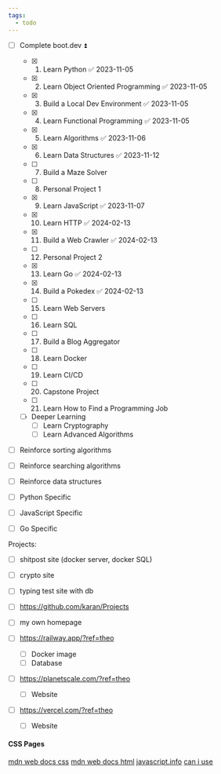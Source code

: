 ```yaml
---
tags:
  - todo
---
```



- [ ] Complete boot.dev ⏫ 
	- [x] 1. Learn Python ✅ 2023-11-05
	- [x] 2. Learn Object Oriented Programming ✅ 2023-11-05
	- [x] 3. Build a Local Dev Environment ✅ 2023-11-05
	- [x] 4. Learn Functional Programming ✅ 2023-11-05
	- [x] 5. Learn Algorithms ✅ 2023-11-06
	- [x] 6. Learn Data Structures ✅ 2023-11-12
	- [ ] 7. Build a Maze Solver
	- [ ] 8. Personal Project 1
	- [x] 9. Learn JavaScript ✅ 2023-11-07
	- [x] 10. Learn HTTP ✅ 2024-02-13
	- [x] 11. Build a Web Crawler ✅ 2024-02-13
	- [ ] 12. Personal Project 2
	- [x] 13. Learn Go ✅ 2024-02-13
	- [x] 14. Build a Pokedex ✅ 2024-02-13
	- [ ] 15. Learn Web Servers
	- [ ] 16. Learn SQL
	- [ ] 17. Build a Blog Aggregator
	- [ ] 18. Learn Docker
	- [ ] 19. Learn CI/CD
	- [ ] 20. Capstone Project
	- [ ] 21. Learn How to Find a Programming Job
	- [ ] Deeper Learning
		- [ ] Learn Cryptography
		- [ ] Learn Advanced Algorithms

- [ ] Reinforce sorting algorithms
- [ ] Reinforce searching algorithms
- [ ] Reinforce data structures 

- [ ] Python Specific
- [ ] JavaScript Specific
- [ ] Go Specific

Projects:
- [ ] shitpost site (docker server, docker SQL)
- [ ] crypto site
- [ ] typing test site with db
- [ ] https://github.com/karan/Projects
- [ ] my own homepage

- [ ] https://railway.app/?ref=theo
	- [ ] Docker image
	- [ ] Database
- [ ] https://planetscale.com/?ref=theo
	- [ ] Website
- [ ] https://vercel.com/?ref=theo
	- [ ] Website


#### CSS Pages
[mdn web docs css](https://developer.mozilla.org/en-US/docs/Web/CSS/)
[mdn web docs html](https://developer.mozilla.org/en-US/docs/Web/HTML)
[javascript.info](https://javascript.info/)
[can i use](https://caniuse.com/)

